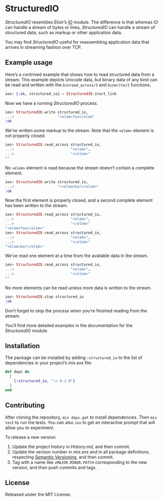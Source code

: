 # StructuredIO

_StructuredIO_ resembles Elixir’s [_IO_][Elixir-IO] module. The difference is
that whereas _IO_ can handle a stream of bytes or lines, _StructuredIO_ can
handle a stream of structured data, such as markup or other application data.

You may find _StructuredIO_ useful for reassembling application data that
arrives in streaming fashion over TCP.

## Example usage

Here’s a contrived example that shows how to read structured data from a stream.
This example depicts Unicode data, but binary data of any kind can be read and
written with the `binread_across/3` and `binwrite/2` functions.

```elixir
iex> {:ok, structured_io} = StructuredIO.start_link
```

Now we have a running _StructuredIO_ process.

```elixir
iex> StructuredIO.write structured_io,
...>                    "<elem>foo</elem"
:ok
```

We’ve written some markup to the stream. Note that the `<elem>` element is not
properly closed.

```elixir
iex> StructuredIO.read_across structured_io,
...>                          "<elem>",
...>                          "</elem>"
""
```

No `<elem>` element is read because the stream doesn’t contain a complete
element.

```elixir
iex> StructuredIO.write structured_io,
...>                    "><elem>bar</elem>"
:ok
```

Now the first element is properly closed, and a second complete element has been
written to the stream.

```elixir
iex> StructuredIO.read_across structured_io,
...>                          "<elem>",
...>                          "</elem>"
"<elem>foo</elem>"
iex> StructuredIO.read_across structured_io,
...>                          "<elem>",
...>                          "</elem>"
"<elem>bar</elem>"
```

We’ve read one element at a time from the available data in the stream.

```elixir
iex> StructuredIO.read_across structured_io,
...>                          "<elem>",
...>                          "</elem>"
""
```

No more elements can be read unless more data is written to the stream.

```elixir
iex> StructuredIO.stop structured_io
:ok
```

Don’t forget to stop the process when you’re finished reading from the stream.

You’ll find more detailed examples in the documentation for the _StructuredIO_
module.

## Installation

The package can be installed by adding `:structured_io` to the list of
dependencies in your project’s _mix.exs_ file:

```elixir
def deps do
  [
    {:structured_io, "~> 0.1.0"}
  ]
end
```

## Contributing

After cloning the repository, `mix deps.get` to install dependencies. Then `mix
test` to run the tests. You can also `iex` to get an interactive prompt that
will allow you to experiment.

To release a new version:

1. Update the project history in _History.md_, and then commit.
2. Update the version number in _mix.exs_ and in all package definitions,
   respecting [Semantic Versioning][Semantic-Versioning], and then commit.
3. Tag with a name like `vMAJOR.MINOR.PATCH` corresponding to the new version,
   and then push commits and tags.

## License

Released under the MIT License.

[Elixir-IO]:           https://hexdocs.pm/elixir/IO.html "Elixir’s ‘IO’ module at HexDocs"
[Semantic-Versioning]: http://semver.org/
